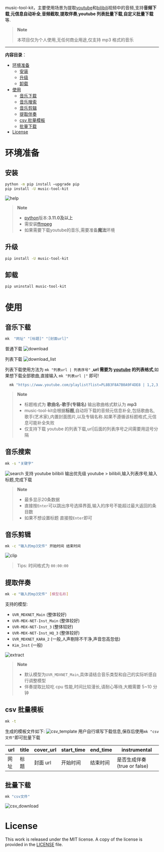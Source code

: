 music-tool-kit，主要使用场景为提取[youtube](https://www.youtube.com)和[bilibili](https://www.bilibili.com)视频中的音频,支持**音频下载**,**元信息自动补全**,**音频截取**,**提取伴奏**,**youtube 列表批量下载**,**自定义批量下载**等.

> **Note**
>
> 本项目仅为个人使用,无任何商业用途,仅支持 mp3 格式的音乐

---
**内容目录**：
- [环境准备](#环境准备)
  - [安装](#安装)
  - [升级](#升级)
  - [卸载](#卸载)
- [使用](#使用)
  - [音乐下载](#音乐下载)
  - [音乐搜索](#音乐搜索)
  - [音乐剪辑](#音乐剪辑)
  - [提取伴奏](#提取伴奏)
  - [csv 批量模板](#csv-批量模板)
  - [批量下载](#批量下载)
- [License](#license)

# 环境准备

## 安装

```bash
python -m pip install –upgrade pip
pip install -U music-tool-kit
```

![help](https://raw.githubusercontent.com/nichuanfang/music-tool-kit/main/example/help.png)

> **Note**
>
> - [python](https://www.python.org/)版本:**3.11.0及以上**
> - 需安装[ffmpeg](https://ffmpeg.org/)
> - 如果需要下载youtube的音乐,需要准备**魔法**环境

## 升级

```bash
pip install -U music-tool-kit
```

## 卸载

```bash
pip uninstall music-tool-kit
```

# 使用

## 音乐下载

```bash
mk  "网址" "[标题]" "[封面url]"

```

普通下载
![download](https://raw.githubusercontent.com/nichuanfang/music-tool-kit/main/example/download.png)

列表下载
![download_list](https://raw.githubusercontent.com/nichuanfang/music-tool-kit/main/example/batch_download.png)

列表下载使用方法为 `mk "列表url | 列表序号"` ,**url 需要为 [youtube](https://www.youtube.com) 的列表格式**,如果想下载全部歌曲,直接输入 `mk "列表url |"` 即可!

  ```bash
    mk "https://www.youtube.com/playlist?list=PL8B3F8A7B0A9F4DE8 | 1,2,3,4,5"
  ```

> **Note**
>
> - 标题格式为 **歌曲名-歌手(专辑名)** 输出歌曲格式默认为 **mp3**
> - music-tool-kit会根据**标题**,自动将下载的音频元信息补全,包括歌曲名,歌手(艺术家),内置封面图片,以及专辑名称.如果不遵循该标题格式,元信息可能补全失败
> - 仅支持下载 youtube 的列表下载,url|后面的列表序号之间需要用逗号分隔

## 音乐搜索

```bash
mk -s "关键字"
```
![search](https://raw.githubusercontent.com/nichuanfang/music-tool-kit/main/example/search.png)
支持 youtube bilibili 输出优先级 youtube > bilibili,输入列表序号,输入标题,完成下载

> **Note**
>
> - 最多显示20条数据
> - 直接按`Enter`可以跳出序号选择界面,输入的序号不能超过最大返回的条目数
> - 如果不想设置标题 直接按`Enter`即可

## 音乐剪辑

```bash
mk -c "输入的mp3文件" 开始时间 结束时间
```

![clip](https://raw.githubusercontent.com/nichuanfang/music-tool-kit/main/example/clip.png)

> Tips: 时间格式为 `00:00:00`

## 提取伴奏

```bash
mk -e "输入的mp3文件" [模型名称]
```

支持的模型:

- `UVR_MDXNET_Main` (整体较好)
- `UVR-MDX-NET-Inst_Main` (整体较好)
- `UVR-MDX-NET-Inst_3` (整体较好)
- `UVR-MDX-NET-Inst_HQ_3` (整体较好)
- `UVR_MDXNET_KARA_2` (一般,人声剔除不干净,声音忽高忽低)
- `Kim_Inst` (一般)

![extract](https://raw.githubusercontent.com/nichuanfang/music-tool-kit/main/example/inst.png)

> **Note**
> - 默认模型为`UVR_MDXNET_Main`,具体请结合音乐类型和自己的实际听感自行调整模型
> - 伴奏提取比较吃 cpu 性能,时间比较漫长,请耐心等待,大概需要 5~10 分钟

## csv 批量模板

```bash
mk -t
```

生成的模板文件如下:
![csv_template](https://raw.githubusercontent.com/nichuanfang/music-tool-kit/main/example/csv_template.png)
用户自行填写下载信息,保存后使用`mk "csv文件"`即可批量下载

| url  | title | cover_url | start_time | end_time | instrumental |
| ---- | ----- | --------- | ---------- | -------- | ------------ |
| 网址 | 标题  | 封面 url  | 开始时间   | 结束时间 | 是否生成伴奏(true or false) |

## 批量下载

```bash
mk "csv文件"
```

![csv_download](https://raw.githubusercontent.com/nichuanfang/music-tool-kit/main/example/csv_download.png)

# License

This work is released under the MIT license. A copy of the license is provided in the [LICENSE](https://raw.githubusercontent.com/nichuanfang/music-tool-kit/main/LICENSE) file.
